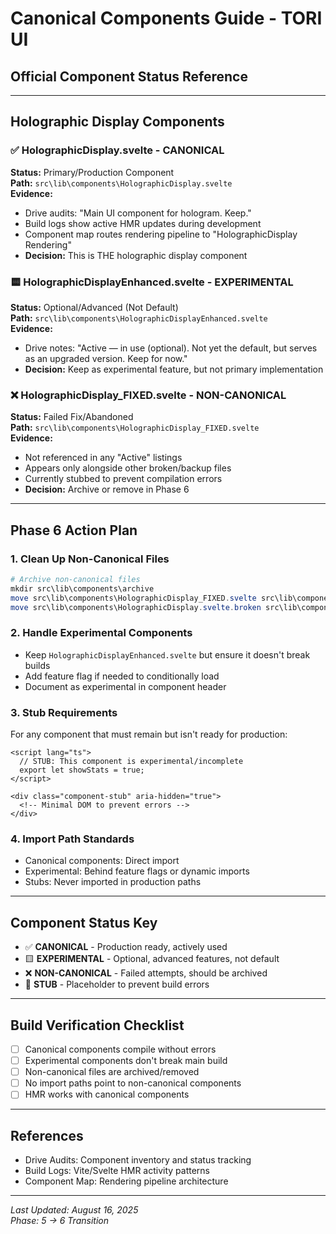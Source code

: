 # Canonical Components Guide - TORI UI
## Official Component Status Reference

---

## Holographic Display Components

### ✅ **HolographicDisplay.svelte** - CANONICAL
**Status:** Primary/Production Component  
**Path:** `src\lib\components\HolographicDisplay.svelte`  
**Evidence:**
- Drive audits: "Main UI component for hologram. Keep."
- Build logs show active HMR updates during development
- Component map routes rendering pipeline to "HolographicDisplay Rendering"
- **Decision:** This is THE holographic display component

### 🟨 **HolographicDisplayEnhanced.svelte** - EXPERIMENTAL
**Status:** Optional/Advanced (Not Default)  
**Path:** `src\lib\components\HolographicDisplayEnhanced.svelte`  
**Evidence:**
- Drive notes: "Active — in use (optional). Not yet the default, but serves as an upgraded version. Keep for now."
- **Decision:** Keep as experimental feature, but not primary implementation

### ❌ **HolographicDisplay_FIXED.svelte** - NON-CANONICAL
**Status:** Failed Fix/Abandoned  
**Path:** `src\lib\components\HolographicDisplay_FIXED.svelte`  
**Evidence:**
- Not referenced in any "Active" listings
- Appears only alongside other broken/backup files
- Currently stubbed to prevent compilation errors
- **Decision:** Archive or remove in Phase 6

---

## Phase 6 Action Plan

### 1. Clean Up Non-Canonical Files
```powershell
# Archive non-canonical files
mkdir src\lib\components\archive
move src\lib\components\HolographicDisplay_FIXED.svelte src\lib\components\archive\
move src\lib\components\HolographicDisplay.svelte.broken src\lib\components\archive\
```

### 2. Handle Experimental Components
- Keep `HolographicDisplayEnhanced.svelte` but ensure it doesn't break builds
- Add feature flag if needed to conditionally load
- Document as experimental in component header

### 3. Stub Requirements
For any component that must remain but isn't ready for production:
```svelte
<script lang="ts">
  // STUB: This component is experimental/incomplete
  export let showStats = true;
</script>

<div class="component-stub" aria-hidden="true">
  <!-- Minimal DOM to prevent errors -->
</div>
```

### 4. Import Path Standards
- Canonical components: Direct import
- Experimental: Behind feature flags or dynamic imports
- Stubs: Never imported in production paths

---

## Component Status Key
- ✅ **CANONICAL** - Production ready, actively used
- 🟨 **EXPERIMENTAL** - Optional, advanced features, not default
- ❌ **NON-CANONICAL** - Failed attempts, should be archived
- 🔧 **STUB** - Placeholder to prevent build errors

---

## Build Verification Checklist
- [ ] Canonical components compile without errors
- [ ] Experimental components don't break main build
- [ ] Non-canonical files are archived/removed
- [ ] No import paths point to non-canonical components
- [ ] HMR works with canonical components

---

## References
- Drive Audits: Component inventory and status tracking
- Build Logs: Vite/Svelte HMR activity patterns
- Component Map: Rendering pipeline architecture

---

*Last Updated: August 16, 2025*  
*Phase: 5 → 6 Transition*
